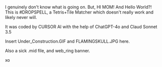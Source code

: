 I genuinely don't know what is going on. But, HI MOM! And Hello World?! This is #DROPSPELL, a Tetris+Tile Matcher which doesn't really work and likely never will.

It was coded by CURSOR AI with the help of ChatGPT-4o and Claud Sonnet 3.5

Insert Under_Construction.GIF and FLAMINGSKULL.JPG here.

Also a sick .mid file, and web_ring banner.

xo
